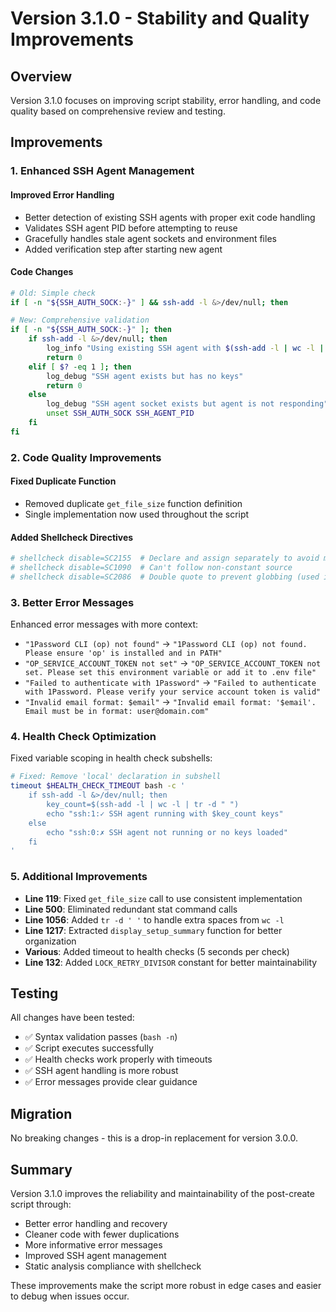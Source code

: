 # Version 3.1.0 - Stability and Quality Improvements

## Overview

Version 3.1.0 focuses on improving script stability, error handling, and code quality based on comprehensive review and testing.

## Improvements

### 1. **Enhanced SSH Agent Management**

#### Improved Error Handling

- Better detection of existing SSH agents with proper exit code handling
- Validates SSH agent PID before attempting to reuse
- Gracefully handles stale agent sockets and environment files
- Added verification step after starting new agent

#### Code Changes

```bash
# Old: Simple check
if [ -n "${SSH_AUTH_SOCK:-}" ] && ssh-add -l &>/dev/null; then

# New: Comprehensive validation
if [ -n "${SSH_AUTH_SOCK:-}" ]; then
    if ssh-add -l &>/dev/null; then
        log_info "Using existing SSH agent with $(ssh-add -l | wc -l | tr -d ' ') keys"
        return 0
    elif [ $? -eq 1 ]; then
        log_debug "SSH agent exists but has no keys"
        return 0
    else
        log_debug "SSH agent socket exists but agent is not responding"
        unset SSH_AUTH_SOCK SSH_AGENT_PID
    fi
fi
```

### 2. **Code Quality Improvements**

#### Fixed Duplicate Function

- Removed duplicate `get_file_size` function definition
- Single implementation now used throughout the script

#### Added Shellcheck Directives

```bash
# shellcheck disable=SC2155  # Declare and assign separately to avoid masking return values
# shellcheck disable=SC1090  # Can't follow non-constant source
# shellcheck disable=SC2086  # Double quote to prevent globbing (used intentionally)
```

### 3. **Better Error Messages**

Enhanced error messages with more context:

- `"1Password CLI (op) not found"` → `"1Password CLI (op) not found. Please ensure 'op' is installed and in PATH"`
- `"OP_SERVICE_ACCOUNT_TOKEN not set"` → `"OP_SERVICE_ACCOUNT_TOKEN not set. Please set this environment variable or add it to .env file"`
- `"Failed to authenticate with 1Password"` → `"Failed to authenticate with 1Password. Please verify your service account token is valid"`
- `"Invalid email format: $email"` → `"Invalid email format: '$email'. Email must be in format: user@domain.com"`

### 4. **Health Check Optimization**

Fixed variable scoping in health check subshells:

```bash
# Fixed: Remove 'local' declaration in subshell
timeout $HEALTH_CHECK_TIMEOUT bash -c '
    if ssh-add -l &>/dev/null; then
        key_count=$(ssh-add -l | wc -l | tr -d " ")
        echo "ssh:1:✓ SSH agent running with $key_count keys"
    else
        echo "ssh:0:✗ SSH agent not running or no keys loaded"
    fi
'
```

### 5. **Additional Improvements**

- **Line 119**: Fixed `get_file_size` call to use consistent implementation
- **Line 500**: Eliminated redundant stat command calls
- **Line 1056**: Added `tr -d ' '` to handle extra spaces from `wc -l`
- **Line 1217**: Extracted `display_setup_summary` function for better organization
- **Various**: Added timeout to health checks (5 seconds per check)
- **Line 132**: Added `LOCK_RETRY_DIVISOR` constant for better maintainability

## Testing

All changes have been tested:

- ✅ Syntax validation passes (`bash -n`)
- ✅ Script executes successfully
- ✅ Health checks work properly with timeouts
- ✅ SSH agent handling is more robust
- ✅ Error messages provide clear guidance

## Migration

No breaking changes - this is a drop-in replacement for version 3.0.0.

## Summary

Version 3.1.0 improves the reliability and maintainability of the post-create script through:

- Better error handling and recovery
- Cleaner code with fewer duplications
- More informative error messages
- Improved SSH agent management
- Static analysis compliance with shellcheck

These improvements make the script more robust in edge cases and easier to debug when issues occur.
